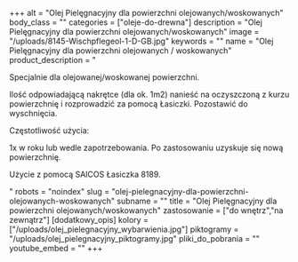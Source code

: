 +++
alt = "Olej Pielęgnacyjny dla powierzchni olejowanych/woskowanych"
body_class = ""
categories = ["oleje-do-drewna"]
description = "Olej Pielęgnacyjny dla powierzchni olejowanych/woskowanych"
image = "/uploads/8145-Wischpflegeol-1-D-GB.jpg"
keywords = ""
name = "Olej Pielęgnacyjny dla powierzchni olejowanych / woskowanych"
product_description = "<p>Specjalnie dla olejowanej/woskowanej powierzchni.</p><p>Ilość odpowiadającą nakrętce (dla ok. 1m2) nanieść na oczyszczoną z kurzu powierzchnię i rozprowadzić za pomocą Łasiczki. Pozostawić do wyschnięcia.</p><p>Częstotliwość użycia:</p><p>1x w roku lub wedle zapotrzebowania. Po zastosowaniu uzyskuje się nową powierzchnię.</p><p>Użycie z pomocą SAICOS Łasiczka 8189.</p>"
robots = "noindex"
slug = "olej-pielegnacyjny-dla-powierzchni-olejowanych-woskowanych"
subname = ""
title = "Olej Pielęgnacyjny dla powierzchni olejowanych/woskowanych"
zastosowanie = ["do wnętrz","na zewnątrz"]
[dodatkowy_opis]
kolory = ["/uploads/olej_pielegnacyjny_wybarwienia.jpg"]
piktogramy = "/uploads/olej_pielegnacyjny_piktogramy.jpg"
pliki_do_pobrania = ""
youtube_embed = ""
+++

